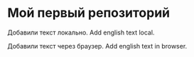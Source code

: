 # Мой первый репозиторий

Добавили текст локально. Add english text local.

Добавили текст через браузер. Add english text in browser.
